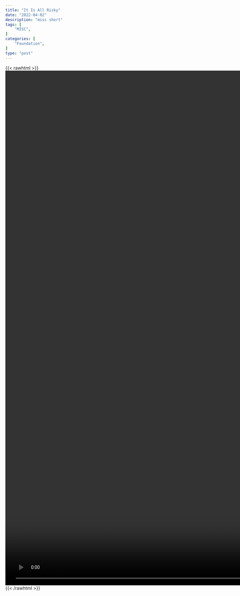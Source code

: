```yaml
---
title: "It Is All Risky"
date: "2022-04-02"
description: "misc short"
tags: [
    "MISC",
]
categories: [
    "Foundation",
]
type: "post"
---
```

{{< rawhtml >}}
    <video style="height:40vh;width:auto" overflow="hidden" controls>
        <source src="https://clips.dev00ps.com/MISC/It_s_all_risky._So_stop_avoiding_risks%21.mp4" type="video/mp4"> 
    </video>
{{< /rawhtml >}}